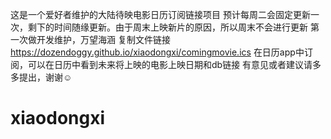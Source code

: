 这是一个爱好者维护的大陆待映电影日历订阅链接项目
预计每周二会固定更新一次，剩下的时间随缘更新。由于周末上映新片的原因，所以周末不会进行更新
第一次做开发维护，万望海涵
复制文件链接
https://dozendoggy.github.io/xiaodongxi/comingmovie.ics
在日历app中订阅，可以在日历中看到未来将上映的电影上映日期和db链接
有意见或者建议请多多提出，谢谢☺️
# xiaodongxi